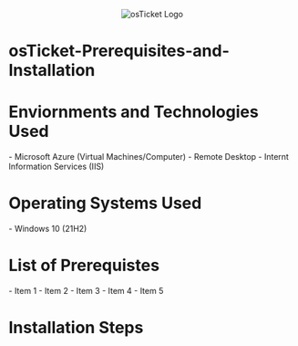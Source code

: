 <p align="center">
<img src="https://encrypted-tbn0.gstatic.com/images?q=tbn:ANd9GcScJRioLjSWPpBaNl994ICeuru5uWGnAkd60w&s" alt="osTicket Logo"/>
</p>

<h1>osTicket-Prerequisites-and-Installation</h1>

<h1>Enviornments and Technologies Used</h1>
  - Microsoft Azure (Virtual Machines/Computer)
  - Remote Desktop
  - Internt Information Services (IIS)

<h1>Operating Systems Used</h1>
  - Windows 10 (21H2)

<h1>List of Prerequistes</h1>
  - Item 1
  - Item 2
  - Item 3
  - Item 4
  - Item 5

<h1>Installation Steps</h1>

